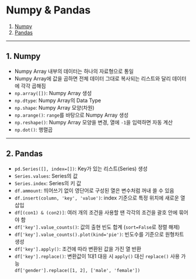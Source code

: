 # Numpy & Pandas
  1. [Numpy](#1-numpy)
  2. [Pandas](#2-pandas)

---

## 1. Numpy
- Numpy Array 내부의 데이터는 하나의 자료형으로 통일
- Numpy Array에 값을 곱하면 전체 데이터 그대로 복사되는 리스트와 달리 데이터에 각각 곱해짐
- `np.array([])`: Numpy Array 생성
- `np.dtype`: Numpy Array의 Data Type
- `np.shape`: Numpy Array 모양(차원)
- `np.arange()`: `range`를 바탕으로 Numpy Array 생성
- `np.reshape()`: Numpy Array 모양을 변경, 열에 `-1`을 입력하면 자동 계산
- `np.dot()`: 행렬곱

---

## 2. Pandas
- `pd.Series([], index=[])`: Key가 있는 리스트(Series) 생성
- `Series.values`: Series의 값
- `Series.index`: Series의 키 값
- `df.ammount`: 띄어쓰기 없이 영단어로 구성된 열은 변수처럼 꺼내 쓸 수 있음
- `df.insert(column, 'key', 'value')`: index 기준으로 특정 위치에 새로운 열 삽입
- `df[(con1) & (con2)]`: 여러 개의 조건을 사용할 땐 각각의 조건을 괄호 안에 묶어야 함
- `df['key'].value_counts()`: 값의 출현 빈도 합계 (`sort=False`로 정렬 해제)
- `df['key'].value_counts().plot(kind='pie')`: 빈도수를 기준으로 원형차트 생성
- `df['key'].apply()`: 조건에 따라 변환된 값을 가진 열 반환
- `df['key'].replace()`: 변환값이 1대1 대응 시 `apply()` 대신 `replace()` 사용 가능   
  `df['gender'].replace([1, 2], ['male', 'female'])`
